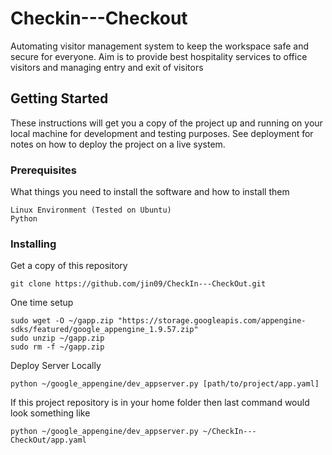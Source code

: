 # Checkin---Checkout

Automating visitor management system to keep the workspace safe and secure for everyone. Aim is to provide best hospitality services to office visitors and managing entry and exit of visitors

## Getting Started

These instructions will get you a copy of the project up and running on your local machine for development and testing purposes. See deployment for notes on how to deploy the project on a live system.

### Prerequisites

What things you need to install the software and how to install them

```
Linux Environment (Tested on Ubuntu)
Python
```

### Installing

Get a copy of this repository
```
git clone https://github.com/jin09/CheckIn---CheckOut.git
```

One time setup

```
sudo wget -O ~/gapp.zip "https://storage.googleapis.com/appengine-sdks/featured/google_appengine_1.9.57.zip"
sudo unzip ~/gapp.zip
sudo rm -f ~/gapp.zip
```
Deploy Server Locally

```
python ~/google_appengine/dev_appserver.py [path/to/project/app.yaml]
```

If this project repository is in your home folder then last command would look something like
```
python ~/google_appengine/dev_appserver.py ~/CheckIn---CheckOut/app.yaml
```
